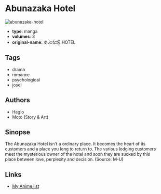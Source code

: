 # Abunazaka Hotel

![abunazaka-hotel](https://cdn.myanimelist.net/images/manga/3/12612.jpg)

-   **type**: manga
-   **volumes**: 3
-   **original-name**: あぶな坂 HOTEL

## Tags

-   drama
-   romance
-   psychological
-   josei

## Authors

-   Hagio
-   Moto (Story & Art)

## Sinopse

The Abunazaka Hotel isn't a ordinary place. It becomes the heart of its customers and a place you long to return to. The various lodging customers meet the mysterious owner of the hotel and soon they are sucked by this place between love, perplexity and decision. (Source: M-U)

## Links

-   [My Anime list](https://myanimelist.net/manga/9155/Abunazaka_Hotel)
